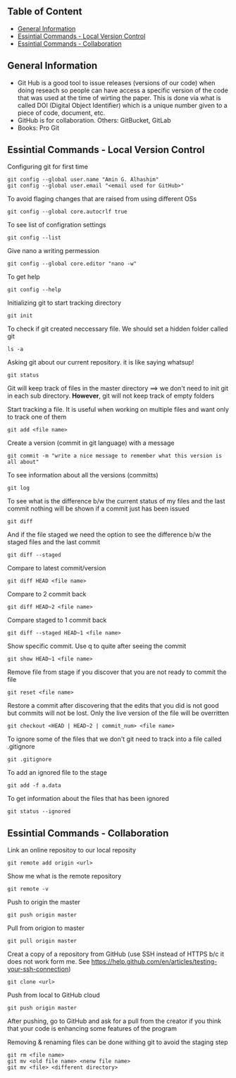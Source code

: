 ## Table of Content
- [General Information](#general-info)
- [Essintial Commands - Local Version Control](#local)
- [Essintial Commands - Collaboration](#collaboration)

<a name="general-info" />

## General Information
- Git Hub is a good tool to issue releases (versions of our code) when doing  reseach so people can have access a specific version of the code that was used at the time of wirting the paper.  This is done via what is called DOI (Digital Object Identifier) which is a unique number given to a piece of code, document, etc.
- GitHub is for collaboration.  Others: GitBucket, GitLab
- Books: Pro Git

<a name="local" />

## Essintial Commands - Local Version Control
Configuring git for first time
```
git config --global user.name "Amin G. Alhashim"
git config --global user.email "<email used for GitHub>"
```

To avoid flaging changes that are raised from using different OSs
```
git config --global core.autocrlf true
```

To see list of configration settings
```
git config --list
```

Give nano a writing permession
```
git config --global core.editor "nano -w"
```

To get help
```
git config --help
```

Initializing git to start tracking directory
```
git init
```

To check if git created neccessary file.  We should set a hidden folder called git
```
ls -a
```

Asking git about our current repository.  it is like saying whatsup!
```
git status
```

Git will keep track of files in the master directory ==> we don't need to init git in each sub directory.  **However**, git will not keep track of empty folders

Start tracking a file.  It is useful when working on multiple files and want only to track one of them
```
git add <file name>
```

Create a version (commit in git language) with a message
```
git commit -m "write a nice message to remember what this version is all about"
```

To see information about all the versions (committs)
```
git log
```

To see what is the difference b/w the current status of my files and the last commit nothing will be shown if a commit just has been issued
```
git diff
```

And if the file staged we need the option to see the difference b/w the staged files and the last commit
```
git diff --staged
```

Compare to latest commit/version
```
git diff HEAD <file name>
```

Compare to 2 commit back
```
git diff HEAD~2 <file name>
```

Compare staged to 1 commit back
```
git diff --staged HEAD~1 <file name>
```

Show specific commit.  Use q to quite after seeing the commit
```
git show HEAD~1 <file name>
```

Remove file from stage if you discover that you are not ready to commit the file
```
git reset <file name>
```

Restore a commit after discovering that the edits that you did is not good but commits will not be lost.  Only the live version of the file will be overritten
```
git checkout <HEAD | HEAD~2 | commit_num> <file name>
```

To ignore some of the files that we don't git need to track into a file called .gitignore
```
git .gitignore
```

To add an ignored file to the stage
```
git add -f a.data
```

To get information about the files that has been ignored
```
git status --ignored
```

<a name="collaboration" />

## Essintial Commands - Collaboration

Link an online repositoy to our local reposity
```
git remote add origin <url>
```

Show me what is the remote repository
```
git remote -v
```

Push to origin the master
```
git push origin master
```

Pull from origion to master
```
git pull origin master
```

Creat a copy of a repository from GitHub (use SSH instead of HTTPS b/c it does not work form me.  See https://help.github.com/en/articles/testing-your-ssh-connection)
```
git clone <url>
```

Push from local to GitHub cloud
```
git push origin master
```

After pushing, go to GitHub and ask for a pull from the creator if you think that your code is enhancing some features of the program

Removing & renaming files can be done withing git to avoid the staging step
```
git rm <file name>
git mv <old file name> <nenw file name>
git mv <file> <different directory>
```